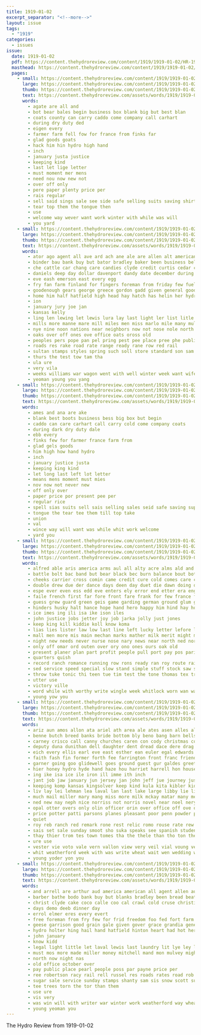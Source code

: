 ```yaml
---
title: 1919-01-02
excerpt_separator: "<!--more-->"
layout: issue
tags:
  - "1919"
categories:
  - issues
issue:
  date: 1919-01-02
  pdf: https://content.thehydroreview.com/content/1919/1919-01-02/HR-1919-01-02.pdf
  masthead: https://content.thehydroreview.com/content/1919/1919-01-02/masthead/HR-1919-01-02.jpg
  pages:
    - small: https://content.thehydroreview.com/content/1919/1919-01-02/small/HR-1919-01-02-01.jpg
      large: https://content.thehydroreview.com/content/1919/1919-01-02/large/HR-1919-01-02-01.jpg
      thumb: https://content.thehydroreview.com/content/1919/1919-01-02/thumbnails/HR-1919-01-02-01.jpg
      text: https://content.thehydroreview.com/assets/words/1919/1919-01-02/HR-1919-01-02-01.txt
      words:
        - agate are all and
        - bot bear bales begin business box blank big but best blan
        - coats county can carry caddo come company call carhart
        - during dry duty ded
        - eigen every
        - farmer farm fell fow for france from finks far
        - glad goods goats
        - hack him hin hydro high hand
        - inch
        - january justa justice
        - keeping kind
        - last let lige letter
        - must moment mer mens
        - need nou now new not
        - over off only
        - pere paper plenty price per
        - rais regular
        - sell said sings sale see side safe selling suits saving shirts stock special sales
        - tear top them the tongue then
        - use
        - welcome way wever want work winter with while was will
        - you yard
    - small: https://content.thehydroreview.com/content/1919/1919-01-02/small/HR-1919-01-02-02.jpg
      large: https://content.thehydroreview.com/content/1919/1919-01-02/large/HR-1919-01-02-02.jpg
      thumb: https://content.thehydroreview.com/content/1919/1919-01-02/thumbnails/HR-1919-01-02-02.jpg
      text: https://content.thehydroreview.com/assets/words/1919/1919-01-02/HR-1919-01-02-02.txt
      words:
        - ator ago agent all ave ard ach ane ale are allen alt american and als aud
        - binder bau bank buy but bator bradley baker been business belo barber brown
        - che cattle car chang care candies clyde credit curtis cedar call clerk calle cant colt canyon comin cee chas cin cannon came cold
        - daniels deep day dollar davenport dandy date december during ding drill dise dee
        - eve eash emerson east every egg
        - fry fan farm finland for fingers foreman from friday few fuel
        - goodenough gears george greece gordon gadd given general goods ghee gai goo geils good graves
        - home him half hatfield high head hay hatch has helin her hydro hamilton hunger hand hinton horse had hye harrow heater
        - ion
        - january jury joe jan
        - kansas kelly
        - ling len lewing let lewis lura lay last light ler list litle lady lunch
        - mills more manne mare mill miles men miss marlo mile many mules mighty mule made mag money monday milk most mil
        - nye nine noon nations near neighbors now not nose nole north night new
        - oaks over off ones ove office oats oross old
        - peoples pers pope pan pel pring pest pee place pree phe public prough peoria pitt pitzer price packard per point pay people
        - roads res rake road rate range ready rane row red rail
        - sultan stamps styles spring such soll store standard son sam sons stove sunday special salt scott sale saving stuff saturday sell sare silon surgeon supply sho sade south span spain smooth service stampe sylvester save swan
        - thurs the test tow tam tha
        - ula ure
        - very vila
        - weeks williams war wagon went with well winter week want wife wil world way will work wood was west write wilson writer win wheat
        - yeoman young you yang
    - small: https://content.thehydroreview.com/content/1919/1919-01-02/small/HR-1919-01-02-03.jpg
      large: https://content.thehydroreview.com/content/1919/1919-01-02/large/HR-1919-01-02-03.jpg
      thumb: https://content.thehydroreview.com/content/1919/1919-01-02/thumbnails/HR-1919-01-02-03.jpg
      text: https://content.thehydroreview.com/assets/words/1919/1919-01-02/HR-1919-01-02-03.txt
      words:
        - ames and ana are ake
        - blank best boots business bess big box but begin
        - caddo can care carhart call carry cold come company coats
        - during dark dry duty dale
        - ebb every
        - finks few for farmer france farm from
        - glad gels goods
        - him high how hand hydro
        - inch
        - january justice justa
        - keeping king kind
        - let long last left lot letter
        - means mens moment must mies
        - nov now not never new
        - off only over
        - paper price por present pee per
        - regular rice
        - spell sias suits sell sais selling sales seid safe saving supply sali sale stock said sato sings special shirts
        - tongue the tear tee them till top take
        - union
        - val
        - wince way will want was while whit work welcome
        - yard you
    - small: https://content.thehydroreview.com/content/1919/1919-01-02/small/HR-1919-01-02-04.jpg
      large: https://content.thehydroreview.com/content/1919/1919-01-02/large/HR-1919-01-02-04.jpg
      thumb: https://content.thehydroreview.com/content/1919/1919-01-02/thumbnails/HR-1919-01-02-04.jpg
      text: https://content.thehydroreview.com/assets/words/1919/1919-01-02/HR-1919-01-02-04.txt
      words:
        - alfred able aris america arms aul all alty acre alms ald and amiss ago are alfalfa american abelard ann ally aud
        - battle bolt bac band but bear black bec burn balance bout both boy bis body bruin book beene best brother bound beld bora bas bias business big bolster bartley bary buck break begun bell blaze back bridgeport beat brand bring brought bulls besa bros boys been box begin baby bel
        - cheeks carrier cross comin came credit cure cold comes care cable close can cover charity count child cost cot come chin coma copper corner cant carry camp cake companion case call cane cleverly cail cape counsel county cone counsellor cause col choice christmas clear cheer caddo chard christ cook cheap candies canteen con conception check collier curtain clyde
        - double drew due der dance days deen day duet die dawn doing does dally doctor dose dale dove down dress deere dare dills divine deur done deal death december dei don door duty dies during
        - espe ever even ess edd eve enters ely error end etter era enga ell ence easy every
        - faile french first far fore front fare frank for few france fand forth found feld finder friend folks face fruits foot fruit fights fairly fellows felt fancy forward friends faster farm fell floor full from forget faith fend fresh fall fil field frie fund fight
        - guess grew guard green geis game garding german ground glum gave given going gold goul govern group guns good grow glimpse goit grass gor
        - hinders husky halt hance hope hand hero happy him hind hay hon health head half how heads habit hier hop hard holding home had human hus heater husband harmony hes herod high hill held hud hin hunt her hollis hall house hoop hydro hurling has hol horns heart
        - ice imes ing ili isa ike ison iles
        - john justice jobs jetter joy job jarka jolly just jones
        - keep king kill kiddie koll know koma
        - lias lies lister law low last line left lucky letter lefore lean love lal lips latter litle lonesome lim lad lose loise little land look luck labor light lites ladd life lett living loose let lis late like lot long lota lace
        - mall men more mis main mechan marks mather milk merit might mus mans memory may mass muy mean mail mas must mont matter most mort many mech much money mask master man made morrison means marriage mix members
        - night new needs never nurse nose nary news near north ned nor nest now not necessary nem nation
        - only off omar ord outen over ory ono ones ours oak old
        - present planer plan part profit people pull port pay pos paris past pace pol proud pure proffer poor perfect pers path prise pool pian per pie palen precious proper pil penny place paper power plant public
        - quarters quish
        - record ranch romance running row rons ready ran roy route rain rey rab real red reading range rest rash rate read rule reason rock rates register rise reg rushing rary roll roar rau
        - sed service speed special slow stand simple stuff stock saw see socks slight sang spors selves selling south springs start sion shone sis solomons six smoke share setting sigh seas say sade seals shown starts sweet sake side spanish sents sar son sat september soon smiles sad she sisson stay said send sharp shure sincere sue supply sees such shirk show santa surface shells short sleep sill silver sali sana strike shook speak sale sie set small story sup shoulder sou sons shall subject square self
        - throw tuke tonic thi teen tue tim test the tone thomas tex treat tes tell thew takes teach than turn tan tomes taken too towns tary tears thut tennyson tho tale tol then toe them trask tres tie toy tha tine thing tower tal trom town times teacher turks tune top thun take
        - utter use
        - victory ville
        - word while with worthy write wingle week whitlock worn wan wat warm wild war workman wonder welfare wilt went way win ward wil waste words wonders worlds want webster was wills weatherford working water winnie wes ways well work walk winter weak window won wearing works washington will wise why worst world wife winning weed worth willing wheel worker
        - young yow you
    - small: https://content.thehydroreview.com/content/1919/1919-01-02/small/HR-1919-01-02-05.jpg
      large: https://content.thehydroreview.com/content/1919/1919-01-02/large/HR-1919-01-02-05.jpg
      thumb: https://content.thehydroreview.com/content/1919/1919-01-02/thumbnails/HR-1919-01-02-05.jpg
      text: https://content.thehydroreview.com/assets/words/1919/1919-01-02/HR-1919-01-02-05.txt
      words:
        - ariz aun amos allon ata ariel ath area ale ates asen alles allie alber ave acres anish ang ane aug america ams ace are acho aud all adie aris awe aben aus aina able and art aye apon
        - benne butch breed banks bride bottom bly beno bang barn bells bare benet bai ber bixler beaty buster bev beller bis bence bont but bie buy beecher best bale bet brother bela bas business been bee bring balloon barber bast bao bridgeport bia bandy bente blanche both beata butter boon back
        - carney crisco call canny churches caren con cody christmas county carrie cording corns clyde corn coe cross care city colony college cold crete cox camp choice cram can came coffee case cases calvin col carry company carr church cope cora chap close
        - deputy duna dunithan dell daughter dent dread dace dere drag dani door devel down dee drought days dora dewey doing day death date due dinn denes during dunn data dinner dawn
        - eich every ellis earl eve east esther ean euler egal edwards end esta effie emmy
        - faith fash fin former forth fee farrington front franc friends fine fing fellows friday fife found fig fil from fair flakes frank france felton fast folks fate fost flow fon fried fleeman for first fill feo fest far few farm fears felt
        - garner going goo glidewell goes ground guest gur galdes greet gorn geel goods goldburg goodwin gladys grain good gray gordon guy
        - hier honey hydro hyde hand haze hou harriet harrell hon house holding hind hamilton has herndon held hope hobart happy holi hare hatfield husband henry had hee helen her how hinton healy hills howard homa hor hawkins head han homes hay health him hart hom hore hazel haven hot hineman heen herbert home howe
        - ing ike isa ice ile iron ill imme ith inch
        - jant job jaw january jun jersey jan john jeff jue journey just
        - keeping komp kansas kingsolver keep kind kula kita kibler kidd ket koch
        - liv lay lei lehman lea laval lan last lake large libby lie lit link lam learn land little liddy louis lloyd lamp low logan lorene learned like lookeba left life later
        - much mail miller mary mang miss more milk mckay matar many members mills mar mil mia murrel moore mong mackey meal market mak monday mat milton may mond men mee machin mark moretz mas made mazola must money
        - ned new nay neph nice norriss not norris novel near noel nery nee night nose now nol notice note nese nathan
        - opal otter overs only olin officer orin over office off ove oglesby old ott ode ore oats
        - price potter patti parsons planes pleasant poor penn powder post plan pine pind pounds pile pees pace palmer per pope pil poast prince present peer pastor past peter pay plage penner people par pow pee pack pence peers proven place pickles
        - quiet
        - roy reb ranch red remark rone rest relic romo rouse rate rew ridge rot rom room ron route recker robe run rad rye
        - sais set sale sunday smoot sho suka speaks see spanish student such say stock salmon soon seat seba still son sack she sou stormy sales sekhar saturday sei south soha spore suter school shelton sing sees sylvester shannon snow severe shave shaffer sturgill starch shanks sic ship subject shaw sugar sina store stem sister saya shows sit springfield saw sea simmons stay spain small
        - thay thier trom tes town tomes tha the thele than tho ton them tine tron top terrel tor tica tee ten tol tome tobacco tenn tory thie tree tuan thi tate tow train tary times thomas tala toy tae thing tal tees ties tooth take taken twist thon then
        - ure use
        - vester vie voto vale vern vallon view very veil vial voung ver venza
        - whit weatherford week with was write wheat wait wen wedding weeks work waller wil wright wils winsor weather white winter went while wes wells winfield wie wamsley worth well wash ware warn williams wilson wax wort willis wee witte wife war watts wears will
        - young yoder yon you
    - small: https://content.thehydroreview.com/content/1919/1919-01-02/small/HR-1919-01-02-06.jpg
      large: https://content.thehydroreview.com/content/1919/1919-01-02/large/HR-1919-01-02-06.jpg
      thumb: https://content.thehydroreview.com/content/1919/1919-01-02/thumbnails/HR-1919-01-02-06.jpg
      text: https://content.thehydroreview.com/assets/words/1919/1919-01-02/HR-1919-01-02-06.txt
      words:
        - and arrell are arthur aud america american all agent allen aus annie
        - barber bathe bodo bank buy but blanks bradley been bread beat bring bonds brooks bond
        - christ clyde cake coco calle coo cal crawl cold cruse christina cream coa company cand car came candies codd cott
        - days demo deeb dinner day
        - errol elmer eres every evert
        - free foreman from fry few for frid freedom foo fed fort farm found
        - geese garrison good grain gale given gover grace grandia general gordon
        - hydro holter hing hail hand hatfield hinton heart had hot herndon hens hom holp home
        - john january
        - know kidd
        - legal light little let laval lewis last laundry lit lye ley low
        - must mos more made miller money mitchell mand mon mulvey mighty
        - north now night nas
        - old office october over
        - pay public place pearl people poss par payne price per
        - ree robertson racy rail rell russel res roads rates road rob
        - sugar sale service sunday stamps shanty sam sis snow scott surgeon standard save seven springs such styles saturday saving supply stand store swe sac
        - tee trees torn the tor than them
        - use ure
        - vis very
        - was win will with writer war winter work weatherford way wheat while wie williams winning
        - young yeoman you
---
```


The Hydro Review from 1919-01-02

<!--more-->

